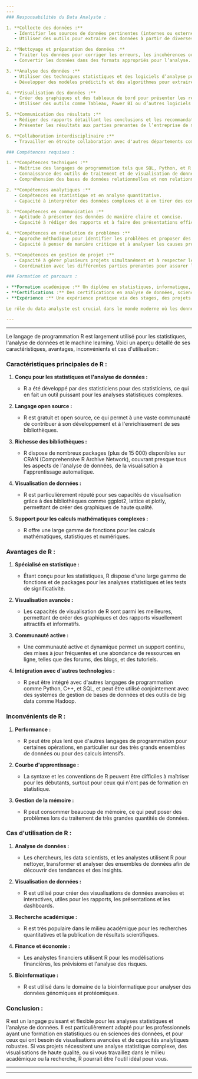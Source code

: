 ```yaml
---
---
### Responsabilités du Data Analyste :

1. **Collecte des données :**
   - Identifier les sources de données pertinentes (internes ou externes).
   - Utiliser des outils pour extraire des données à partir de diverses bases de données et API.

2. **Nettoyage et préparation des données :**
   - Traiter les données pour corriger les erreurs, les incohérences ou les valeurs manquantes.
   - Convertir les données dans des formats appropriés pour l’analyse.

3. **Analyse des données :**
   - Utiliser des techniques statistiques et des logiciels d’analyse pour interpréter les données.
   - Développer des modèles prédictifs et des algorithmes pour extraire des tendances et des insights.

4. **Visualisation des données :**
   - Créer des graphiques et des tableaux de bord pour présenter les résultats de manière claire et compréhensible.
   - Utiliser des outils comme Tableau, Power BI ou d’autres logiciels de visualisation de données.

5. **Communication des résultats :**
   - Rédiger des rapports détaillant les conclusions et les recommandations basées sur l’analyse des données.
   - Présenter les résultats aux parties prenantes de l’entreprise de manière compréhensible et actionable.

6. **Collaboration interdisciplinaire :**
   - Travailler en étroite collaboration avec d'autres départements comme le marketing, les ventes, les finances, et le développement produit pour comprendre leurs besoins et fournir des solutions basées sur les données.

### Compétences requises :

1. **Compétences techniques :**
   - Maîtrise des langages de programmation tels que SQL, Python, et R.
   - Connaissance des outils de traitement et de visualisation de données (Excel, Tableau, Power BI).
   - Compréhension des bases de données relationnelles et non relationnelles.

2. **Compétences analytiques :**
   - Compétences en statistique et en analyse quantitative.
   - Capacité à interpréter des données complexes et à en tirer des conclusions pratiques.

3. **Compétences en communication :**
   - Aptitude à présenter des données de manière claire et concise.
   - Capacité à rédiger des rapports et à faire des présentations efficaces.

4. **Compétences en résolution de problèmes :**
   - Approche méthodique pour identifier les problèmes et proposer des solutions basées sur les données.
   - Capacité à penser de manière critique et à analyser les causes profondes des problèmes identifiés.

5. **Compétences en gestion de projet :**
   - Capacité à gérer plusieurs projets simultanément et à respecter les délais.
   - Coordination avec les différentes parties prenantes pour assurer la réalisation des projets.

### Formation et parcours :

- **Formation académique :** Un diplôme en statistiques, informatique, mathématiques, économie ou dans un domaine connexe est souvent requis.
- **Certifications :** Des certifications en analyse de données, science des données, ou dans des outils spécifiques (comme SQL, Tableau, ou SAS) peuvent être avantageuses.
- **Expérience :** Une expérience pratique via des stages, des projets académiques, ou des postes antérieurs dans l’analyse de données est souvent nécessaire.

Le rôle du data analyste est crucial dans le monde moderne où les données jouent un rôle central dans la prise de décision stratégique. Les compétences techniques et analytiques, combinées à une bonne capacité de communication, font de ce métier un pilier essentiel pour les entreprises cherchant à optimiser leurs opérations et à prévoir les tendances futures.

---
```

---

Le langage de programmation R est largement utilisé pour les statistiques, l'analyse de données et le machine learning. Voici un aperçu détaillé de ses caractéristiques, avantages, inconvénients et cas d'utilisation :

### Caractéristiques principales de R :

1. **Conçu pour les statistiques et l'analyse de données :**
   - R a été développé par des statisticiens pour des statisticiens, ce qui en fait un outil puissant pour les analyses statistiques complexes.

2. **Langage open source :**
   - R est gratuit et open source, ce qui permet à une vaste communauté de contribuer à son développement et à l'enrichissement de ses bibliothèques.

3. **Richesse des bibliothèques :**
   - R dispose de nombreux packages (plus de 15 000) disponibles sur CRAN (Comprehensive R Archive Network), couvrant presque tous les aspects de l'analyse de données, de la visualisation à l'apprentissage automatique.

4. **Visualisation de données :**
   - R est particulièrement réputé pour ses capacités de visualisation grâce à des bibliothèques comme ggplot2, lattice et plotly, permettant de créer des graphiques de haute qualité.

5. **Support pour les calculs mathématiques complexes :**
   - R offre une large gamme de fonctions pour les calculs mathématiques, statistiques et numériques.

### Avantages de R :

1. **Spécialisé en statistique :**
   - Étant conçu pour les statistiques, R dispose d'une large gamme de fonctions et de packages pour les analyses statistiques et les tests de significativité.

2. **Visualisation avancée :**
   - Les capacités de visualisation de R sont parmi les meilleures, permettant de créer des graphiques et des rapports visuellement attractifs et informatifs.

3. **Communauté active :**
   - Une communauté active et dynamique permet un support continu, des mises à jour fréquentes et une abondance de ressources en ligne, telles que des forums, des blogs, et des tutoriels.

4. **Intégration avec d'autres technologies :**
   - R peut être intégré avec d'autres langages de programmation comme Python, C++, et SQL, et peut être utilisé conjointement avec des systèmes de gestion de bases de données et des outils de big data comme Hadoop.

### Inconvénients de R :

1. **Performance :**
   - R peut être plus lent que d'autres langages de programmation pour certaines opérations, en particulier sur des très grands ensembles de données ou pour des calculs intensifs.

2. **Courbe d'apprentissage :**
   - La syntaxe et les conventions de R peuvent être difficiles à maîtriser pour les débutants, surtout pour ceux qui n'ont pas de formation en statistique.

3. **Gestion de la mémoire :**
   - R peut consommer beaucoup de mémoire, ce qui peut poser des problèmes lors du traitement de très grandes quantités de données.

### Cas d'utilisation de R :

1. **Analyse de données :**
   - Les chercheurs, les data scientists, et les analystes utilisent R pour nettoyer, transformer et analyser des ensembles de données afin de découvrir des tendances et des insights.

2. **Visualisation de données :**
   - R est utilisé pour créer des visualisations de données avancées et interactives, utiles pour les rapports, les présentations et les dashboards.

3. **Recherche académique :**
   - R est très populaire dans le milieu académique pour les recherches quantitatives et la publication de résultats scientifiques.

4. **Finance et économie :**
   - Les analystes financiers utilisent R pour les modélisations financières, les prévisions et l'analyse des risques.

5. **Bioinformatique :**
   - R est utilisé dans le domaine de la bioinformatique pour analyser des données génomiques et protéomiques.

### Conclusion :

R est un langage puissant et flexible pour les analyses statistiques et l'analyse de données. Il est particulièrement adapté pour les professionnels ayant une formation en statistiques ou en sciences des données, et pour ceux qui ont besoin de visualisations avancées et de capacités analytiques robustes. Si vos projets nécessitent une analyse statistique complexe, des visualisations de haute qualité, ou si vous travaillez dans le milieu académique ou la recherche, R pourrait être l'outil idéal pour vous.

---
---